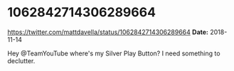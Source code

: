 # 1062842714306289664
https://twitter.com/mattdavella/status/1062842714306289664
**Date:** 2018-11-14

Hey @TeamYouTube where's my Silver Play Button? I need something to declutter.

